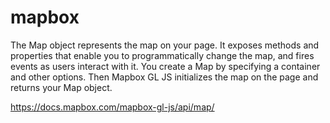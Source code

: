 # mapbox
The Map object represents the map on your page. It exposes methods and properties that enable you to programmatically change the map, and fires events as users interact with it.  You create a Map by specifying a container and other options. Then Mapbox GL JS initializes the map on the page and returns your Map object.

https://docs.mapbox.com/mapbox-gl-js/api/map/

